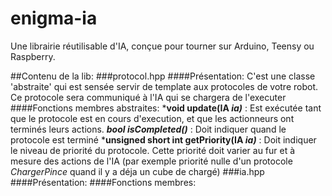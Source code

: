 # enigma-ia

Une librairie réutilisable d'IA, conçue pour tourner sur Arduino, Teensy ou Raspberry.

##Contenu de la lib:
###protocol.hpp
####Présentation:
C'est une classe 'abstraite' qui est sensée servir de template aux protocoles de votre robot. Ce protocole sera communiqué à l'IA qui se chargera de l'executer
####Fonctions membres abstraites:
***void update(IA *ia)*** : Est exécutée tant que le protocole est en cours d'execution, et que les actionneurs ont terminés leurs actions.
***bool isCompleted()*** : Doit indiquer quand le protocole est terminé
***unsigned short int getPriority(IA *ia)*** : Doit indiquer le niveau de priorité du protocole. Cette priorité doit varier au fur et à mesure des actions de l'IA (par exemple priorité nulle d'un protocole *ChargerPince* quand il y a déja un cube de chargé)
###ia.hpp
####Présentation:
####Fonctions membres:
